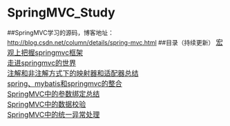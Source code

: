 # SpringMVC_Study
##SpringMVC学习的源码，博客地址：http://blog.csdn.net/column/details/spring-mvc.html
##目录（持续更新） 
<font size=3>[宏观上把握springmvc框架](http://blog.csdn.net/eson_15/article/details/51689023)
<br/><font size=3>[走进springmvc的世界](http://blog.csdn.net/eson_15/article/details/51689648)
<br/><font size=3>[注解和非注解方式下的映射器和适配器总结](http://blog.csdn.net/eson_15/article/details/51699103)
<br/><font size=3>[spring、mybatis和springmvc的整合](http://blog.csdn.net/eson_15/article/details/51700519)
<br/><font size=3>[SpringMVC中的参数绑定总结](http://blog.csdn.net/eson_15/article/details/51718633)
<br/><font size=3>[SpringMVC中的数据校验](http://blog.csdn.net/eson_15/article/details/51725470)
<br/><font size=3>[SpringMVC中的统一异常处理](http://blog.csdn.net/eson_15/article/details/51731567)

